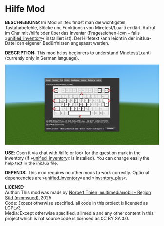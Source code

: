 # Hilfe Mod

**BESCHREIBUNG:**
Im Mod »hilfe« findet man die wichtigsten Tastaturbefehle, Blöcke und Funktionen von Minetest/Luanti erklärt. Aufruf im Chat mit /hilfe oder über das Inventar (Fragezeichen-Icon – falls »[unified_inventory](https://content.luanti.org/packages/RealBadAngel/unified_inventory/)« installiert ist). Der Hilfetext kann leicht in der init.lua-Datei den eigenen Bedürfnissen angepasst werden.


**DESCRIPTION:**
This mod helps beginners to understand Minetest/Luanti (currently only in German language).

<img src="screenshot.png">


**USE**:
Open it via chat with /hilfe or look for the question mark in the inventory (if »[unified_inventory](https://content.luanti.org/packages/RealBadAngel/unified_inventory/)« is installed). You can change easily the help text in the init.lua file.


**DEPENDS:**
This mod requires no other mods to work correctly. Optional dependencies are »[unified_inventory](https://content.luanti.org/packages/RealBadAngel/unified_inventory/)« and »[inventory_plus](https://content.luanti.org/packages/TenPlus1/inventory_plus/)«.


**LICENSE:**  
Author: This mod was made by [Norbert Thien, multimediamobil – Region Süd (mmmsued)](https://minetest-modding.weebly.com/), 2025   
Code: Except otherwise specified, all code in this project is licensed as LGPLv3.  
Media: Except otherwise specified, all media and any other content in this project which is not source code is licensed as CC BY SA 3.0.
